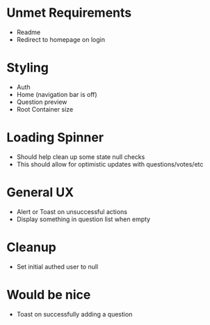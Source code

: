 # Unmet Requirements
- Readme
- Redirect to homepage on login

# Styling
- Auth
- Home (navigation bar is off)
- Question preview
- Root Container size

# Loading Spinner
- Should help clean up some state null checks
- This should allow for optimistic updates with questions/votes/etc
 
 # General UX
 - Alert or Toast on unsuccessful actions
 - Display something in question list when empty
 
# Cleanup
- Set initial authed user to null

# Would be nice
- Toast on successfully adding a question

